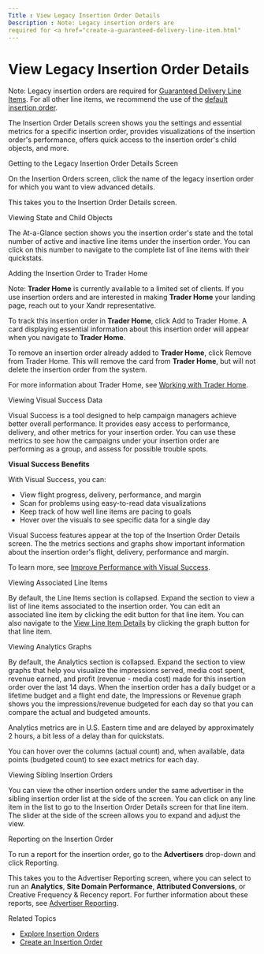 ```yaml
---
Title : View Legacy Insertion Order Details
Description : Note: Legacy insertion orders are
required for <a href="create-a-guaranteed-delivery-line-item.html"
---
```



# View Legacy Insertion Order Details





Note: Legacy insertion orders are
required for <a href="create-a-guaranteed-delivery-line-item.html"
class="xref">Guaranteed Delivery Line Items</a>. For all other line
items, we recommend the use of the
<a href="create-an-insertion-order.html" class="xref">default insertion
order</a>.



The Insertion Order Details screen
shows you the settings and essential metrics for a specific insertion
order, provides visualizations of the insertion order's performance,
offers quick access to the insertion order's child objects, and more.

Getting to the Legacy Insertion Order Details Screen

On the Insertion Orders screen,
click the name of the legacy insertion order for which you want to view
advanced details.

This takes you to the Insertion Order
Details screen.

Viewing State and Child Objects

The At-a-Glance section shows you
the insertion order's state and the total number of active and inactive
line items under the insertion order. You can click on this number to
navigate to the complete list of line items with their quickstats.

Adding the Insertion Order to Trader Home



Note: **Trader Home** is currently
available to a limited set of clients. If you use insertion orders and
are interested in making **Trader Home** your landing page, reach out to
your Xandr representative.



To track this insertion order in **Trader Home**, click
Add to Trader Home. A card displaying
essential information about this insertion order will appear when you
navigate to **Trader Home**.

To remove an insertion order already added to **Trader Home**, click
Remove from Trader Home. This will
remove the card from **Trader Home**, but will not delete the insertion
order from the system.

For more information about Trader Home, see
<a href="working-with-trader-home.html" class="xref">Working with Trader
Home</a>.

Viewing Visual Success Data

Visual Success is a tool designed to help campaign managers achieve
better overall performance. It provides easy access to performance,
delivery, and other metrics for your insertion order. You can use these
metrics to see how the campaigns under your insertion order are
performing as a group, and assess for possible trouble spots.

**Visual Success Benefits**

With Visual Success, you can:

- View flight progress, delivery, performance, and margin
- Scan for problems using easy-to-read data visualizations
- Keep track of how well line items are pacing to goals
- Hover over the visuals to see specific data for a single day

Visual Success features appear at the top of the
Insertion Order Details screen.
The the metrics sections and graphs show important information about the
insertion order's flight, delivery, performance and margin.

To learn more, see
<a href="improve-performance-with-visual-success.html"
class="xref">Improve Performance with Visual Success</a>.

Viewing Associated Line Items

By default, the Line Items section
is collapsed. Expand the section to view a list of line items associated
to the insertion order. You can edit an associated line item by clicking
the edit button for that line item. You can also navigate to the
<a href="view-line-item-details.html" class="xref">View Line Item
Details</a> by clicking the graph button for that line item.

Viewing Analytics Graphs

By default, the Analytics section
is collapsed. Expand the section to view graphs that help you visualize
the impressions served, media cost spent, revenue earned, and profit
(revenue - media cost) made for this insertion order over the last 14
days. When the insertion order has a daily budget or a lifetime budget
and a flight end date, the Impressions or Revenue graph shows you the
impressions/revenue budgeted for each day so that you can compare the
actual and budgeted amounts.

Analytics metrics are in U.S. Eastern time and are delayed by
approximately 2 hours, a bit less of a delay than for quickstats.

You can hover over the columns (actual count) and, when available, data
points (budgeted count) to see exact metrics for each day.

Viewing Sibling Insertion Orders

You can view the other insertion orders under the same advertiser in the
sibling insertion order list at the side of the screen. You can click on
any line item in the list to go to the
Insertion Order Details screen for
that line item. The slider at the side of the screen allows you to
expand and adjust the view.

Reporting on the Insertion Order

To run a report for the insertion order, go to the **Advertisers**
drop-down and click Reporting.

This takes you to the Advertiser
Reporting screen, where you can select to run an **Analytics**,
**Site Domain Performance**, **Attributed Conversions**, or
Creative Frequency & Recency report.
For further information about these reports, see
<a href="advertiser-reporting.html" class="xref">Advertiser
Reporting</a>.

Related Topics

- <a href="explore-insertion-orders.html" class="xref">Explore Insertion
  Orders</a>
- <a href="create-an-insertion-order.html" class="xref">Create an
  Insertion Order</a>




